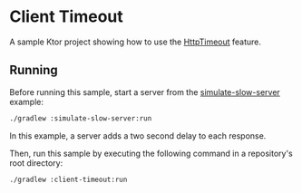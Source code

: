 # Client Timeout

A sample Ktor project showing how to use the [HttpTimeout](https://ktor.io/docs/timeout.html) feature.

## Running

Before running this sample, start a server from the [simulate-slow-server](https://github.com/ktorio/ktor-documentation/tree/main/codeSnippets/snippets/simulate-slow-server) example:
```bash
./gradlew :simulate-slow-server:run
```
In this example, a server adds a two second delay to each response.

Then, run this sample by executing the following command in a repository's root directory:
```bash
./gradlew :client-timeout:run
```
